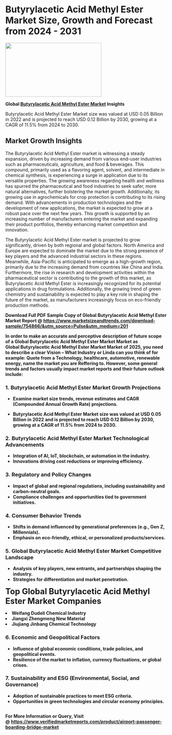 <H1>Butyrylacetic Acid Methyl Ester Market Size, Growth and Forecast from 2024 - 2031</H1><img class="aligncenter size-medium wp-image-584254" src="https://thirdeyenews.in/wp-content/uploads/2024/09/Global-Market-Research-300x168.jpeg" alt="" width="300" height="168" /><p><strong>Global&nbsp;<a href="https://www.marketsizeandtrends.com/download-sample/754866/&amp;utm_source=Pulse&amp;utm_medium=201">Butyrylacetic Acid Methyl Ester Market</a> Insights</strong></p><p>Butyrylacetic Acid Methyl Ester Market size was valued at USD 0.05 Billion in 2022 and is projected to reach USD 0.12 Billion by 2030, growing at a CAGR of 11.5% from 2024 to 2030.</p><p><h2>Market Growth Insights</h2> <p>The Butyrylacetic Acid Methyl Ester market is witnessing a steady expansion, driven by increasing demand from various end-user industries such as pharmaceuticals, agriculture, and food & beverages. This compound, primarily used as a flavoring agent, solvent, and intermediate in chemical synthesis, is experiencing a surge in application due to its versatile properties. The growing awareness regarding health and wellness has spurred the pharmaceutical and food industries to seek safer, more natural alternatives, further bolstering the market growth. Additionally, its growing use in agrochemicals for crop protection is contributing to its rising demand. With advancements in production technologies and the development of new applications, the market is expected to grow at a robust pace over the next few years. This growth is supported by an increasing number of manufacturers entering the market and expanding their product portfolios, thereby enhancing market competition and innovation.</p> <p><strong></strong></p> <p>The Butyrylacetic Acid Methyl Ester market is projected to grow significantly, driven by both regional and global factors. North America and Europe are expected to dominate the market due to the strong presence of key players and the advanced industrial sectors in these regions. Meanwhile, Asia-Pacific is anticipated to emerge as a high-growth region, primarily due to the increasing demand from countries like China and India. Furthermore, the rise in research and development activities within the pharmaceutical sector is contributing to the growth of this market, as Butyrylacetic Acid Methyl Ester is increasingly recognized for its potential applications in drug formulations. Additionally, the growing trend of green chemistry and sustainability is expected to play a key role in shaping the future of the market, as manufacturers increasingly focus on eco-friendly production methods. <p><strong></p><p><span class=""><strong>Download Full PDF Sample Copy of Global Butyrylacetic Acid Methyl Ester Market Report</strong> @ <a href="https://www.marketsizeandtrends.com/download-sample/754866/&amp;utm_source=Pulse&amp;utm_medium=201" target="_blank">https://www.marketsizeandtrends.com/download-sample/754866/&amp;utm_source=Pulse&amp;utm_medium=201</a></span></p><p>In order to make an accurate and perceptive description of future scope of a Global&nbsp;Butyrylacetic Acid Methyl Ester Market Market as Global&nbsp;Butyrylacetic Acid Methyl Ester Market Market of 2025, you need to describe a clear Vision &ndash; What Industry or Linda can you think of for example: Quote from a Technology, healthcare, automotive, renewable energy, name the market you are Reffering to. However, some general trends and factors usually impact market reports and their future outlook include:</p><h3>1.&nbsp;<strong>Butyrylacetic Acid Methyl Ester Market Growth Projections</strong></h3><ul><li>Examine market size trends, revenue estimates and CAGR (Compounded Annual Growth Rate) projections.</li><li><p>Butyrylacetic Acid Methyl Ester Market size was valued at USD 0.05 Billion in 2022 and is projected to reach USD 0.12 Billion by 2030, growing at a CAGR of 11.5% from 2024 to 2030.</p></li></ul><h3>2.&nbsp;<strong>Butyrylacetic Acid Methyl Ester Market Technological Advancements</strong></h3><ul><li>Integration of AI, IoT, blockchain, or automation in the industry.</li><li>Innovations driving cost reductions or improving efficiency.</li></ul><h3>3.&nbsp;<strong>Regulatory and Policy Changes</strong></h3><ul><li>Impact of global and regional regulations, including sustainability and carbon-neutral goals.</li><li>Compliance challenges and opportunities tied to government initiatives.</li></ul><h3>4.&nbsp;<strong>Consumer Behavior Trends</strong></h3><ul><li>Shifts in demand influenced by generational preferences (e.g., Gen Z, Millennials).</li><li>Emphasis on eco-friendly, ethical, or personalized products/services.</li></ul><h3>5.&nbsp;<strong>Global Butyrylacetic Acid Methyl Ester Market Competitive Landscape</strong></h3><ul><li>Analysis of key players, new entrants, and partnerships shaping the industry.</li><li>Strategies for differentiation and market penetration.</li></ul><p data-pm-slice="1 1 []"><span style="color: inherit; font-family: inherit; font-size: 25px;">Top Global Butyrylacetic Acid Methyl Ester Market Companies</span></p><div class="" data-test-id=""><p><li>Weifang Dudeli Chemical Industry</li><li> Jiangxi Zhengmeng New Material</li><li> Jiujiang Jinbang Chemical Technology</li></p></div><h3>6.&nbsp;<strong>Economic and Geopolitical Factors</strong></h3><ul><li>Influence of global economic conditions, trade policies, and geopolitical events.</li><li>Resilience of the market to inflation, currency fluctuations, or global crises.</li></ul><h3>7.&nbsp;<strong>Sustainability and ESG (Environmental, Social, and Governance)</strong></h3><ul><li>Adoption of sustainable practices to meet ESG criteria.</li><li>Opportunities in green technologies and circular economy principles.</li></ul><h2><strong style="font-size: 14px;">For More Information or Query, Visit @&nbsp;</strong><a style="background-color: #ffffff; font-size: 14px;" href="https://www.marketsizeandtrends.com/report/butyrylacetic-acid-methyl-ester-market/" target="_blank">https://www.verifiedmarketreports.com/product/airport-passenger-boarding-bridge-market</a></h2>

